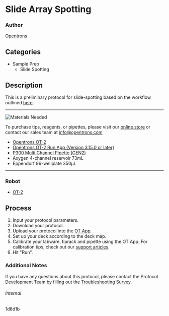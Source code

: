 # Slide Array Spotting

### Author
[Opentrons](https://opentrons.com/)

## Categories
* Sample Prep
	* Slide Spotting


## Description
This is a preliminary protocol for slide-spotting based on the workflow outlined [here](https://s3.amazonaws.com/pf-upload-01/u-4256/0/2021-01-25/sn33zim/20210122_MW_Opentrons2.pptx).

---
![Materials Needed](https://s3.amazonaws.com/opentrons-protocol-library-website/custom-README-images/001-General+Headings/materials.png)

To purchase tips, reagents, or pipettes, please visit our [online store](https://shop.opentrons.com/) or contact our sales team at [info@opentrons.com](mailto:info@opentrons.com)

* [Opentrons OT-2](https://shop.opentrons.com/collections/ot-2-robot/products/ot-2)
* [Opentrons OT-2 Run App (Version 3.15.0 or later)](https://opentrons.com/ot-app/)
* [P300 Multi Channel Pipette (GEN2)](https://shop.opentrons.com/collections/ot-2-robot/products/8-channel-electronic-pipette)
* Axygen 4-channel reservoir 73mL
* Eppendorf 96-wellplate 350µL

---
### Robot
* [OT-2](https://opentrons.com/ot-2)

## Process

1. Input your protocol parameters.
2. Download your protocol.
3. Upload your protocol into the [OT App](https://opentrons.com/ot-app).
4. Set up your deck according to the deck map.
5. Calibrate your labware, tiprack and pipette using the OT App. For calibration tips, check out our [support articles](https://support.opentrons.com/en/collections/1559720-guide-for-getting-started-with-the-ot-2).
6. Hit "Run".

### Additional Notes
If you have any questions about this protocol, please contact the Protocol Development Team by filling out the [Troubleshooting Survey](https://protocol-troubleshooting.paperform.co/).

###### Internal
1d6d1b
